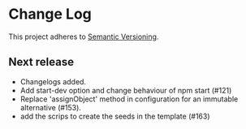 # Change Log

This project adheres to [Semantic Versioning](http://semver.org/).

## Next release

* Changelogs added.
* Add start-dev option and change behaviour of npm start (#121)
* Replace 'assignObject' method in configuration for an immutable alternative (#153).
* add the scrips to create the seeds in the template (#163)